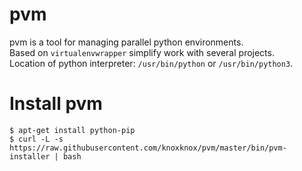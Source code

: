 # pvm
pvm is a tool for managing parallel python environments.<br/>
Based on `virtualenvwrapper` simplify work with several projects.<br/>
Location of python interpreter: `/usr/bin/python` or `/usr/bin/python3`.

# Install pvm
```
$ apt-get install python-pip
$ curl -L -s https://raw.githubusercontent.com/knoxknox/pvm/master/bin/pvm-installer | bash
```
